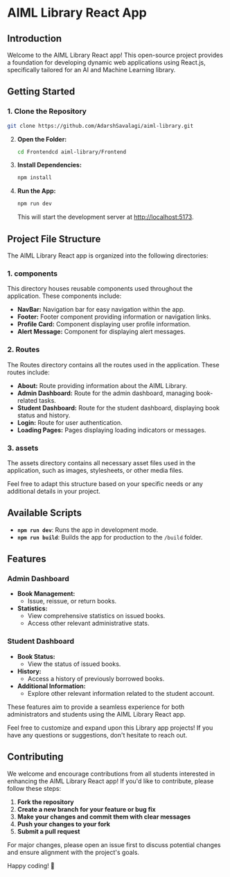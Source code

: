 # AIML Library React App

## Introduction

Welcome to the AIML Library React app! This open-source project provides a foundation for developing dynamic web applications using React.js, specifically tailored for an AI and Machine Learning library.

## Getting Started

### 1. Clone the Repository

```bash
git clone https://github.com/AdarshSavalagi/aiml-library.git
   ```
2. **Open the Folder:**
   ```bash
   cd Frontendcd aiml-library/Frontend
   ```
3. **Install Dependencies:**
   ```bash
   npm install
   ```

4. **Run the App:**
   ```bash
   npm run dev
   ```

   This will start the development server at [http://localhost:5173](http://localhost:5173).

## Project File Structure

The AIML Library React app is organized into the following directories:

### 1. components
This directory houses reusable components used throughout the application. These components include:
- **NavBar:** Navigation bar for easy navigation within the app.
- **Footer:** Footer component providing information or navigation links.
- **Profile Card:** Component displaying user profile information.
- **Alert Message:** Component for displaying alert messages.

### 2. Routes
The Routes directory contains all the routes used in the application. These routes include:
- **About:** Route providing information about the AIML Library.
- **Admin Dashboard:** Route for the admin dashboard, managing book-related tasks.
- **Student Dashboard:** Route for the student dashboard, displaying book status and history.
- **Login:** Route for user authentication.
- **Loading Pages:** Pages displaying loading indicators or messages.

### 3. assets
The assets directory contains all necessary asset files used in the application, such as images, stylesheets, or other media files.


Feel free to adapt this structure based on your specific needs or any additional details in your project.


## Available Scripts

- **`npm run dev`**: Runs the app in development mode.
- **`npm run build`**: Builds the app for production to the `/build` folder.

## Features

### Admin Dashboard
- **Book Management:**
  - Issue, reissue, or return books.
- **Statistics:**
  - View comprehensive statistics on issued books.
  - Access other relevant administrative stats.

### Student Dashboard
- **Book Status:**
  - View the status of issued books.
- **History:**
  - Access a history of previously borrowed books.
- **Additional Information:**
  - Explore other relevant information related to the student account.

These features aim to provide a seamless experience for both administrators and students using the AIML Library React app.

Feel free to customize and expand upon this Library app projects! If you have any questions or suggestions, don't hesitate to reach out.

## Contributing

We welcome and encourage contributions from all students interested in enhancing the AIML Library React app! If you'd like to contribute, please follow these steps:

1. **Fork the repository**
2. **Create a new branch for your feature or bug fix**
3. **Make your changes and commit them with clear messages**
4. **Push your changes to your fork**
5. **Submit a pull request**

For major changes, please open an issue first to discuss potential changes and ensure alignment with the project's goals.

Happy coding! 🚀

